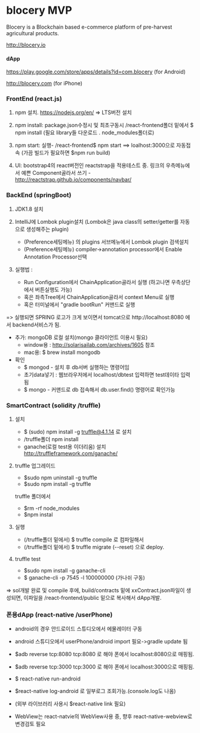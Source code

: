 # blocery MVP

Blocery is a Blockchain based e-commerce platform of pre-harvest agricultural products.  

http://blocery.io 


#### dApp
https://play.google.com/store/apps/details?id=com.blocery  (for Android)

http://blocery.com (for iPhone)


### FrontEnd (react.js)

1. npm 설치. https://nodejs.org/en/ ⇒  LTS버전 설치
  
   
2. npm install:  package.json수정시 및 최초구동시  /react-frontend폴더 밑에서 $ npm install  (필요 library들 다운로드 . node_modules폴더로)
3. npm start:    실행- /react-frontend$ npm start   ==> loalhost:3000으로 자동접속
    (가끔 빌드가 필요하면      $npm run build) 

4. UI: bootstrap4의 react버전인 reactstrap을 적용테스트 중.
링크의 우측메뉴에서 예쁜 Component골라서 쓰기 -  http://reactstrap.github.io/components/navbar/


### BackEnd (springBoot)

1. JDK1.8  설치
2. IntelliJ에 Lombok plugin설치  (Lombok은 java class의 setter/getter를 자동으로 생성해주는 plugin) 
    - (Preference세팅메뉴) 의 plugins 서브메뉴에서 Lombok plugin 검색설치
    - (Preference세팅메뉴)  compiler->annotation processor에서 Enable Annotation Processor선택 

3. 실행법 :

   * Run Configuration에서 ChainApplication골라서 실행 (하고나면 우측상단에서 버튼실행도 가능)
   * 혹은 좌측Tree에서 ChainApplication골라서 context Menu로 실행 
   * 혹은 터미널에서 "gradle bootRun" 커맨드로 실행

 => 실행되면 SPRING 로고가 크게 보이면서 tomcat으로 http://localhost:8080 에서 backend서비스가 됨.

* 추가: mongoDB 로컬 설치(mongo 클라이언트 이용시 필요)
    - window용 : http://solarisailab.com/archives/1605 참조
    - mac용: $ brew install mongodb
* 확인 
    - $ mongod  - 설치 후 db서버 실행하는 명령어임
    - 초기data넣기 :  웹브라우저에서 localhost/dbtest   입력하면 test데이타 입력됨
    - $ mongo - 커맨드로 db 접속해서 db.user.find() 명령어로 확인가능

### SmartContract (solidity /truffle)

1. 설치

   * $ (sudo) npm install -g truffle@4.1.14  로 설치
   * /truffle폴더 npm install
   * ganache(로컬 test용 이더리움) 설치  http://truffleframework.com/ganache/

2. truffle 업그레이드   
   * \$sudo npm uninstall -g truffle
   * \$sudo npm install -g truffle
   
   truffle 폴더에서
   * \$rm -rf node_modules
   * \$npm instal   
  
3. 실행

   * (/truffle폴더 밑에서)  $ truffle compile 로 컴파일해서
   * (/truffle폴더 밑에서)  $ truffle migrate (--reset) 으로 deploy.

4. truffle test 
   * \$sudo npm install -g ganache-cli   
   * \$ ganache-cli -p 7545 -l 100000000 (가나쉬 구동)

  => sol개발 완료 및 compile 후에, build/contracts 밑에 xxContract.json파일이 생성되면, 이파일을 /react-frontend/public 밑으로 복사해서 dApp개발.

### 폰용dApp (react-native  /userPhone)
  - android의 경우 안드로이드 스튜디오에서 에물레이터 구동
  
  - android 스튜디오에서 userPhone/android import 필요->gradle update 됨
 
  - $adb reverse tcp:8080 tcp:8080 로 해야 폰에서 localhost:8080으로 매핑됨.
  
  - $adb reverse tcp:3000 tcp:3000 로 해야 폰에서 localhost:3000으로 매핑됨.
  
  - $ react-native run-android
  
  - $react-native log-android 로 일부로그 조회가능.(console.log도 나옴)
  - (외부 라이브러리 사용시 $react-native link 필요)
  
  - WebView는 react-natvie의 WebView사용 중, 향후 react-native-webview로 변경검토 필요

